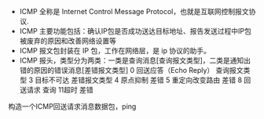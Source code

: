 * ICMP 全称是 Internet Control Message Protocol，也就是互联网控制报文协议.
* ICMP 主要功能包括：确认IP包是否成功送达目标地址、报告发送过程中IP包被废弃的原因和改善网络设置等
* ICMP 报文包封装在 IP 包，工作在网络层，是 ip 协议的助手。
* ICMP 报头，类型分为两类：一类是查询消息[查询报文类型]，二类是通知出错的原因的错误消息[差错报文类型]
0 回送应答（Echo Reply） 查询报文类型
3 目标不可达             差错报文类型
4 原点抑制               差错
5 重定向改变路由         差错
8 回送请求               查询
11超时                   差错

构造一个ICMP回送请求消息数据包，ping
